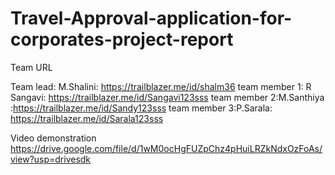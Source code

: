 # Travel-Approval-application-for-corporates-project-report

Team URL

Team lead: M.Shalini: https://trailblazer.me/id/shalm36 
team member 1: R Sangavi: https://trailblazer.me/id/Sangavi123sss 
team member 2:M.Santhiya :https://trailblazer.me/id/Sandy123sss 
team member 3:P.Sarala: https://trailblazer.me/id/Sarala123sss

Video demonstration 
https://drive.google.com/file/d/1wM0ocHgFUZpChz4pHuiLRZkNdxOzFoAs/view?usp=drivesdk
